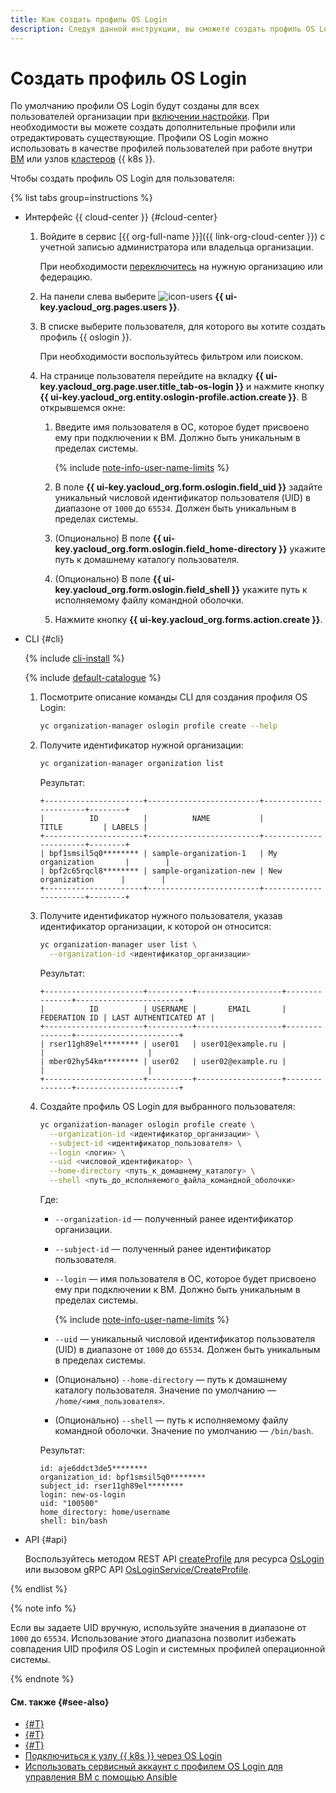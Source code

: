 ```yaml
---
title: Как создать профиль OS Login
description: Следуя данной инструкции, вы сможете создать профиль OS Login.
---
```


# Создать профиль OS Login

По умолчанию профили OS Login будут созданы для всех пользователей организации при [включении настройки](./os-login-access.md). При необходимости вы можете создать дополнительные профили или отредактировать существующие. Профили OS Login можно использовать в качестве профилей пользователей при работе внутри [ВМ](../../compute/concepts/vm.md) или узлов [кластеров](../../managed-kubernetes/concepts/index.md#kubernetes-cluster) {{ k8s }}.

Чтобы создать профиль OS Login для пользователя:

{% list tabs group=instructions %}

- Интерфейс {{ cloud-center }} {#cloud-center}

  1. Войдите в сервис [{{ org-full-name }}]({{ link-org-cloud-center }}) с учетной записью администратора или владельца организации.

      При необходимости [переключитесь](./manage-organizations.md#switch-to-another-org) на нужную организацию или федерацию.

  1. На панели слева выберите ![icon-users](../../_assets/console-icons/person.svg) **{{ ui-key.yacloud_org.pages.users }}**.
 
  1. В списке выберите пользователя, для которого вы хотите создать профиль {{ oslogin }}.
  
      При необходимости воспользуйтесь фильтром или поиском.
  
  1. На странице пользователя перейдите на вкладку **{{ ui-key.yacloud_org.page.user.title_tab-os-login }}** и нажмите кнопку **{{ ui-key.yacloud_org.entity.oslogin-profile.action.create }}**. В открывшемся окне:

      1. Введите имя пользователя в ОС, которое будет присвоено ему при подключении к ВМ. Должно быть уникальным в пределах системы.

          {% include [note-info-user-name-limits](../../_includes/organization/note-info-user-name-limits.md) %}

      1. В поле **{{ ui-key.yacloud_org.form.oslogin.field_uid }}** задайте уникальный числовой идентификатор пользователя (UID) в диапазоне от `1000` до `65534`. Должен быть уникальным в пределах системы.

      1. (Опционально) В поле **{{ ui-key.yacloud_org.form.oslogin.field_home-directory }}** укажите путь к домашнему каталогу пользователя.

      1. (Опционально) В поле **{{ ui-key.yacloud_org.form.oslogin.field_shell }}** укажите путь к исполняемому файлу командной оболочки.

      1. Нажмите кнопку **{{ ui-key.yacloud_org.forms.action.create }}**.

- CLI {#cli}

  {% include [cli-install](../../_includes/cli-install.md) %}

  {% include [default-catalogue](../../_includes/default-catalogue.md) %}

  1. Посмотрите описание команды CLI для создания профиля OS Login:

      ```bash
      yc organization-manager oslogin profile create --help
      ```

  1. Получите идентификатор нужной организации:

      ```bash
      yc organization-manager organization list
      ```

      Результат:

      ```text
      +----------------------+-------------------------+-----------------------+--------+
      |          ID          |          NAME           |         TITLE         | LABELS |
      +----------------------+-------------------------+-----------------------+--------+
      | bpf1smsil5q0******** | sample-organization-1   | My organization       |        |
      | bpf2c65rqcl8******** | sample-organization-new | New organization      |        |
      +----------------------+-------------------------+-----------------------+--------+
      ```

  1. Получите идентификатор нужного пользователя, указав идентификатор организации, к которой он относится:

      ```bash
      yc organization-manager user list \
        --organization-id <идентификатор_организации>
      ```

      Результат:

      ```text
      +----------------------+----------+-------------------+---------------+-----------------------+
      |          ID          | USERNAME |       EMAIL       | FEDERATION ID | LAST AUTHENTICATED AT |
      +----------------------+----------+-------------------+---------------+-----------------------+
      | rser11gh89el******** | user01   | user01@example.ru |               |                       |
      | mber02hy54km******** | user02   | user02@example.ru |               |                       |
      +----------------------+----------+-------------------+---------------+-----------------------+
      ```


  1. Создайте профиль OS Login для выбранного пользователя:

      ```bash
      yc organization-manager oslogin profile create \
        --organization-id <идентификатор_организации> \
        --subject-id <идентификатор_пользователя> \
        --login <логин> \
        --uid <числовой_идентификатор> \
        --home-directory <путь_к_домашнему_каталогу> \
        --shell <путь_до_исполняемого_файла_командной_оболочки>
      ```

      Где:

      * `--organization-id` — полученный ранее идентификатор организации.
      * `--subject-id` — полученный ранее идентификатор пользователя.
      * `--login` — имя пользователя в ОС, которое будет присвоено ему при подключении к ВМ. Должно быть уникальным в пределах системы.

          {% include [note-info-user-name-limits](../../_includes/organization/note-info-user-name-limits.md) %}

      * `--uid` — уникальный числовой идентификатор пользователя (UID) в диапазоне от `1000` до `65534`. Должен быть уникальным в пределах системы.
      * (Опционально) `--home-directory` — путь к домашнему каталогу пользователя. Значение по умолчанию — `/home/<имя_пользователя>`.
      * (Опционально) `--shell` — путь к исполняемому файлу командной оболочки. Значение по умолчанию — `/bin/bash`.

      Результат:

      ```text
      id: aje6ddct3de5********
      organization_id: bpf1smsil5q0********
      subject_id: rser11gh89el********
      login: new-os-login
      uid: "100500"
      home_directory: home/username
      shell: bin/bash
      ```

- API {#api}

  Воспользуйтесь методом REST API [createProfile](../../organization/api-ref/OsLogin/createProfile.md) для ресурса [OsLogin](../../organization/api-ref/OsLogin/index.md) или вызовом gRPC API [OsLoginService/CreateProfile](../../organization/api-ref/grpc/os_login_service.md#CreateProfile).

{% endlist %}

{% note info %}

Если вы задаете UID вручную, используйте значения в диапазоне от `1000` до `65534`. Использование этого диапазона позволит избежать совпадения UID профиля OS Login и системных профилей операционной системы.

{% endnote %}

#### См. также {#see-also}

* [{#T}](../operations/os-login-access.md)
* [{#T}](../operations/add-ssh.md)
* [{#T}](../../compute/operations/vm-connect/os-login.md)
* [Подключиться к узлу {{ k8s }} через OS Login](../../managed-kubernetes/operations/node-connect-oslogin.md)
* [Использовать сервисный аккаунт с профилем OS Login для управления ВМ с помощью Ansible](../tutorials/sa-oslogin-ansible.md)